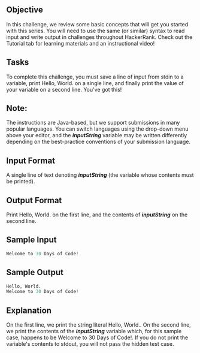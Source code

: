 ## Objective
In this challenge, we review some basic concepts that will get you started with this series. You will need to use the same (or similar) syntax to read input and write output in challenges throughout HackerRank. Check out the Tutorial tab for learning materials and an instructional video!

## Tasks
To complete this challenge, you must save a line of input from stdin to a variable, print Hello, World. on a single line, and finally print the value of your variable on a second line.
You've got this!

## Note:
The instructions are Java-based, but we support submissions in many popular languages. You can switch languages using the drop-down menu above your editor, and the ***inputString*** variable may be written differently depending on the best-practice conventions of your submission language.

## Input Format
A single line of text denoting ***inputString*** (the variable whose contents must be printed).

## Output Format
Print Hello, World. on the first line, and the contents of ***inputString*** on the second line.

## Sample Input
```python
Welcome to 30 Days of Code!

```
## Sample Output
```python
Hello, World. 
Welcome to 30 Days of Code!
```
## Explanation
On the first line, we print the string literal Hello, World.. On the second line, we print the contents of the ***inputString*** variable which, for this sample case, happens to be Welcome to 30 Days of Code!. If you do not print the variable's contents to stdout, you will not pass the hidden test case.
